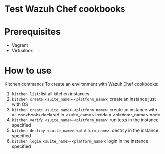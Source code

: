 Test Wazuh Chef cookbooks
=========================

# Prerequisites
- Vagrant
- Virtualbox

# How to use
Kitchen commands To create an environment with Wazuh Chef cookbooks:

1. ``kitchen list``: list all kitchen instances 
2. ``kitchen create <suite_name>-<platform_name>``: create an instance just with OS
3. ``kitchen create <suite_name>-<platform_name>``: create an instance with all cookbooks declared
in \<suite_name\> inside a \<platfomr_name\> node
4. ``kitchen verify <suite_name>-<platform_name>``: run tests in the instance specified
5. ``kitchen destroy <suite_name>-<platform_name>``: destroy in the instance specified
6. ``kitchen login <suite_name>-<platform_name>``: login in the instance specified



